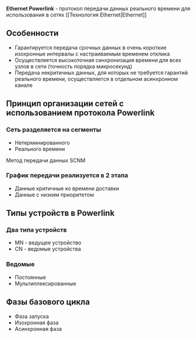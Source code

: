**Ethernet Powerlink** - протокол передачи данных реального времени для использования в сетях [[Технология Ethernet|Ethernet]]

## Особенности
-   Гарантируется передача срочных данных в очень короткие изохронные интервалы с настраиваемым временем отклика
-   Осуществляется высокоточная синхронизация времени для всех узлов в сети (точность порядка микросекунд)
-   Передача некритичных данных, для которых не требуется гарантий реального времени, осуществляется в отдельном асинхронном канале

## Принцип организации сетей с использованием протокола Powerlink
### Сеть разделяется на сегменты
- Нетерминированного
- Реального времени

Метод передачи данных SCNM

### График передачи реализуется в 2 этапа
- Данные критичные ко времени доставки
- Данные с низким приоритетом

## Типы устройств в Powerlink
### Два типа устройств
- MN - ведущее устройство
- CN - ведомые устройства

### Ведомые
- Постоянные
- Мультиплексированные

## Фазы базового цикла
- Фаза запуска
- Изохронная фаза
- Асинхронная фаза